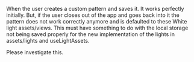 When the user creates a custom pattern and saves it. It works perfectly initially. But, if the user closes out of the app and goes back into it the pattern does not work correctly anymore and is defaulted to these White light assets/views. This must have something to do with the local storage not being saved properly for the new implementation of the lights in assets/lights and useLightAssets.

Please investigate this.
